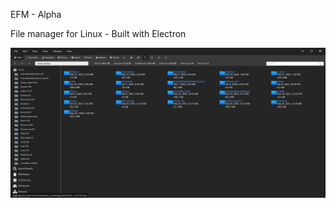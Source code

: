 
EFM - Alpha

File manager for Linux - Built with Electron


![Screenshot 1](/screenshots/screenshot1.png?raw=true "Screenshot 1")
